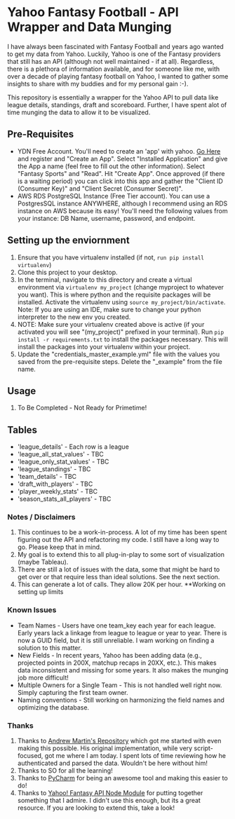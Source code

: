 # Yahoo Fantasy Football - API Wrapper and Data Munging

I have always been fascinated with Fantasy Football and years ago wanted to get my data from Yahoo.  Luckily, Yahoo is one of the Fantasy providers that still has an API (although not well maintained - if at all).  Regardless, there is a plethora of information available, and for someone like me, with over a decade of playing fantasy football on Yahoo, I wanted to gather some insights to share with my buddies and for my personal gain :-).

This repository is essentially a wrapper for the Yahoo API to pull data like league details, standings, draft and scoreboard.  Further, I have spent alot of time munging the data to allow it to be visualized.

## Pre-Requisites
* YDN Free Account.  You'll need to create an 'app' with yahoo.  [Go Here](https://developer.yahoo.com/apps/) and register and "Create an App".  Select "Installed Application" and give the App a name (feel free to fill out the other information). Select "Fantasy Sports" and "Read".  Hit "Create App".  Once approved (if there is a waiting period) you can click into this app and gather the "Client ID (Consumer Key)" and "Client Secret (Consumer Secret)".
* AWS RDS PostgreSQL Instance (Free Tier account).  You can use a PostgresSQL instance ANYWHERE, although I recommend using an RDS instance on AWS because its easy!  You'll need the following values from your instance: DB Name, username, password, and endpoint.

## Setting up the enviornment
1. Ensure that you have virtualenv installed (if not, `run pip install virtualenv`)
2. Clone this project to your desktop.
3. In the terminal, navigate to this directory and create a virtual environment via `virtualenv my_project` (change myproject to whatever you want).  This is where python and the requisite packages will be installed.  Activate the virtualenv using `source my_project/bin/activate`.  Note: If you are using an IDE, make sure to change your python interpreter to the new env you created.
4. NOTE: Make sure your virtualenv created above is active (if your activated you will see "(my_project)" prefixed in your terminal). Run `pip install -r requirements.txt` to install the packages necessary.  This will install the packages into your virtualenv within your project.
5. Update the "credentials_master_example.yml" file with the values you saved from the pre-requisite steps.  Delete the "_example" from the file name.

## Usage
1. To Be Completed - Not Ready for Primetime!

## Tables
* 'league_details' - Each row is a league
* 'league_all_stat_values' - TBC
* 'league_only_stat_values' - TBC
* 'league_standings' - TBC
* 'team_details' - TBC
* 'draft_with_players' - TBC
* 'player_weekly_stats' - TBC
* 'season_stats_all_players' - TBC

### Notes / Disclaimers
1. This continues to be a work-in-process.  A lot of my time has been spent figuring out the API and refactoring my code.  I still have a long way to go.  Please keep that in mind.
2. My goal is to extend this to all plug-in-play to some sort of visualization (maybe Tableau).
3. There are still a lot of issues with the data, some that might be hard to get over or that require less than ideal solutions. See the next section.
4. This can generate a lot of calls.  They allow 20K per hour.  **Working on setting up limits

### Known Issues
* Team Names - Users have one team_key each year for each league.  Early years lack a linkage from league to league or year to year.  There is now a GUID field, but it is still unreliable.  I wam working on finding a solution to this matter.
* New Fields - In recent years, Yahoo has been adding data (e.g., projected points in 200X, matchup recaps in 20XX, etc.).  This makes data inconsistent and missing for some years.  It also makes the munging job more difficult!
* Multiple Owners for a Single Team - This is not handled well right now.  Simply capturing the first team owner.
* Naming conventions - Still working on harmonizing the field names and optimizing the database.

### Thanks
1. Thanks to [Andrew Martin's Repository](https://github.com/almartin82/yahoo_roster_extract) which got me started with even making this possible.  His original implementation, while very script-focused, got me where I am today. I spent lots of time reviewing how he authenticated and parsed the data.  Wouldn't be here without him!
2. Thanks to SO for all the learning!
3. Thanks to [PyCharm](https://www.jetbrains.com/pycharm/) for being an awesome tool and making this easier to do!
3. Thanks to [Yahoo! Fantasy API Node Module](http://yfantasysandbox.herokuapp.com/) for putting together something that I admire.  I didn't use this enough, but its a great resource.  If you are looking to extend this, take a look!